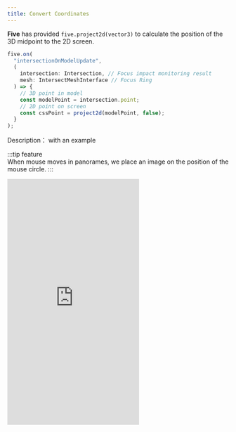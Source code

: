 ```yaml
---
title: Convert Coordinates
---
```


**Five** has provided `five.project2d(vector3)` to calculate the position of the 3D midpoint to the 2D screen.

```ts
five.on(
  "intersectionOnModelUpdate",
  (
    intersection: Intersection, // Focus impact monitoring result
    mesh: IntersectMeshInterface // Focus Ring
  ) => {
    // 3D point in model
    const modelPoint = intersection.point;
    // 2D point on screen
    const cssPoint = project2d(modelPoint, false);
  }
);
```

Description： with an example

:::tip feature  
When mouse moves in panorames, we place an image on the position of the mouse circle.
:::

<iframe height="560" style={{width: '100%', height: '560px'}} scrolling="no" title="five-conversion-coordinates" src="https://codepen.io/solome-the-selector/embed/abVRyVV?default-tab=result&editable=true&theme-id=light" frameborder="no" loading="lazy" allowtransparency="true" allowfullscreen="true">
See the Pen <a href="https://codepen.io/solome-the-selector/pen/abVRyVV">
five-conversion-coordinates</a> by 掬一捧 (<a href="https://codepen.io/solome-the-selector">@solome-the-selector</a>)
on <a href="https://codepen.io">CodePen</a>.

</iframe>
